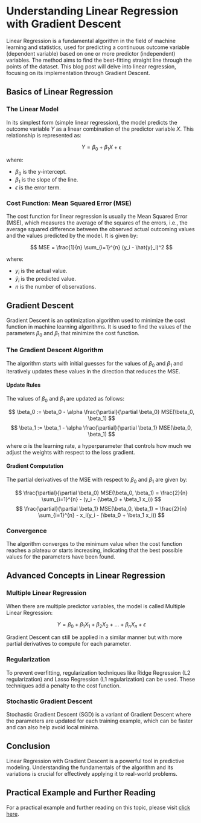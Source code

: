 # Understanding Linear Regression with Gradient Descent

Linear Regression is a fundamental algorithm in the field of machine learning and statistics, used for predicting a continuous outcome variable (dependent variable) based on one or more predictor (independent) variables. The method aims to find the best-fitting straight line through the points of the dataset. This blog post will delve into linear regression, focusing on its implementation through Gradient Descent.

## Basics of Linear Regression

### The Linear Model

In its simplest form (simple linear regression), the model predicts the outcome variable $Y$ as a linear combination of the predictor variable $X$. This relationship is represented as:

$$ Y = \beta_0 + \beta_1X + \epsilon $$

where:
- $\beta_0$ is the y-intercept.
- $\beta_1$ is the slope of the line.
- $\epsilon$ is the error term.

### Cost Function: Mean Squared Error (MSE)

The cost function for linear regression is usually the Mean Squared Error (MSE), which measures the average of the squares of the errors, i.e., the average squared difference between the observed actual outcoming values and the values predicted by the model. It is given by:

$$ MSE = \frac{1}{n} \sum_{i=1}^{n} (y_i - \hat{y}_i)^2 $$

where:
- $y_i$ is the actual value.
- $\hat{y}_i$ is the predicted value.
- $n$ is the number of observations.

## Gradient Descent

Gradient Descent is an optimization algorithm used to minimize the cost function in machine learning algorithms. It is used to find the values of the parameters $\beta_0$ and $\beta_1$ that minimize the cost function.

### The Gradient Descent Algorithm

The algorithm starts with initial guesses for the values of $\beta_0$ and $\beta_1$ and iteratively updates these values in the direction that reduces the MSE.

#### Update Rules

The values of $\beta_0$ and $\beta_1$ are updated as follows:

$$ \beta_0 := \beta_0 - \alpha \frac{\partial}{\partial \beta_0} MSE(\beta_0, \beta_1) $$
$$ \beta_1 := \beta_1 - \alpha \frac{\partial}{\partial \beta_1} MSE(\beta_0, \beta_1) $$

where $\alpha$ is the learning rate, a hyperparameter that controls how much we adjust the weights with respect to the loss gradient.

#### Gradient Computation

The partial derivatives of the MSE with respect to $\beta_0$ and $\beta_1$ are given by:

$$ \frac{\partial}{\partial \beta_0} MSE(\beta_0, \beta_1) = \frac{2}{n} \sum_{i=1}^{n} - (y_i - (\beta_0 + \beta_1 x_i)) $$
$$ \frac{\partial}{\partial \beta_1} MSE(\beta_0, \beta_1) = \frac{2}{n} \sum_{i=1}^{n} - x_i(y_i - (\beta_0 + \beta_1 x_i)) $$

### Convergence

The algorithm converges to the minimum value when the cost function reaches a plateau or starts increasing, indicating that the best possible values for the parameters have been found.

## Advanced Concepts in Linear Regression

### Multiple Linear Regression

When there are multiple predictor variables, the model is called Multiple Linear Regression:

$$ Y = \beta_0 + \beta_1X_1 + \beta_2X_2 + ... + \beta_nX_n + \epsilon $$

Gradient Descent can still be applied in a similar manner but with more partial derivatives to compute for each parameter.

### Regularization

To prevent overfitting, regularization techniques like Ridge Regression (L2 regularization) and Lasso Regression (L1 regularization) can be used. These techniques add a penalty to the cost function.

### Stochastic Gradient Descent

Stochastic Gradient Descent (SGD) is a variant of Gradient Descent where the parameters are updated for each training example, which can be faster and can also help avoid local minima.

## Conclusion

Linear Regression with Gradient Descent is a powerful tool in predictive modeling. Understanding the fundamentals of the algorithm and its variations is crucial for effectively applying it to real-world problems.

## Practical Example and Further Reading

For a practical example and further reading on this topic, please visit [click here](/1_Supervised_Learning/2_Linear_Regression_with_Gradient_Descent/Linear_Regression_GD.ipynb).




